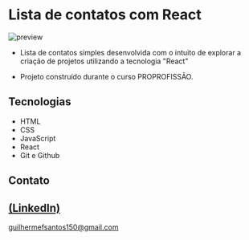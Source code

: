 # Lista de contatos com React

![preview](https://github.com/GuilhermeSK2/lista-contatos/assets/139295562/b173fcd6-18cb-4967-8af4-21462422ebea)

 
 - Lista de contatos simples desenvolvida com o intuito de explorar a criação de projetos utilizando a tecnologia "React"

 - Projeto construído durante o curso PROPROFISSÃO.

## Tecnologias

- HTML
- CSS
- JavaScript
- React
- Git e Github

## Contato
[(LinkedIn)](https://www.linkedin.com/in/guilherme-freitas-9901a220b/)
-----
guilhermefsantos150@gmail.com
